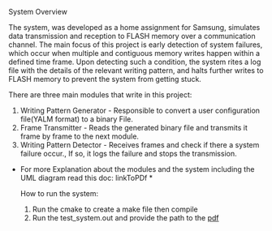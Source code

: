 
System Overview

The system, was developed as a home assignment for Samsung, simulates data transmission and reception to FLASH memory over a
communication channel. The main focus of this project is early detection of system
failures, which occur when multiple and contiguous memory writes happen within a defined
time frame. Upon detecting such a condition, the system rites a log file with the details of
the relevant writing pattern, and halts further writes to FLASH memory to prevent the
system from getting stuck.

There are three main modules that write in this project:
1. Writing Pattern Generator  - Responsible to convert a user configuration file(YALM format) to a binary File.
2. Frame Transmitter - Reads the generated binary file and transmits it frame by frame to the next module.
3. Writing Pattern Detector - Receives frames and check if there a system failure occur., If so, it logs the failure and stops the transmission.

* For more Explanation about the modules and the system including the UML diagram read this doc: linkToPDf *

  How to run the system:
  1. Run the cmake to create a make file then compile
  2. Run the test_system.out and provide the path to the [pdf](samsung_hw_shani_nativ.pdf)


